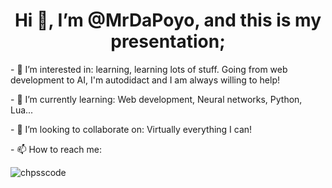 <h1 align="center">Hi 👋, I’m @MrDaPoyo, and this is my presentation;</h1>
<p>- 👀 I’m interested in: learning, learning lots of stuff. Going from web development to AI, I'm autodidact and I am always willing to help!</p>
<p>- 🌱 I’m currently learning: Web development, Neural networks, Python, Lua...</p>
<p>- 💞️ I’m looking to collaborate on: Virtually everything I can!</p>
<p>- 📫 How to reach me: </p>

<p align="left"> <img src="https://komarev.com/ghpvc/?username=mrdapoyo&label=Profile%20views&color=0e75b6&style=flat" alt="chpsscode" /> </p>

<!---
MrDaPoyo/MrDaPoyo is a ✨ special ✨ repository because its `README.md` (this file) appears on your GitHub profile.
You can click the Preview link to take a look at your changes.
--->
